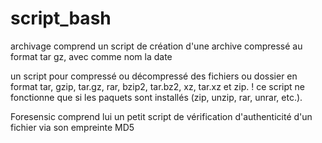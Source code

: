 # script_bash

archivage comprend un script de création d'une archive compressé au format tar gz, avec comme nom la date

un script pour compressé ou décompressé des fichiers ou dossier en format tar, gzip, tar.gz, rar, bzip2, tar.bz2, xz, tar.xz et zip. ! ce script ne fonctionne que si les paquets sont installés (zip, unzip, rar, unrar, etc.). 


Foresensic comprend lui un petit script de vérification d'authenticité d'un fichier via son empreinte MD5
